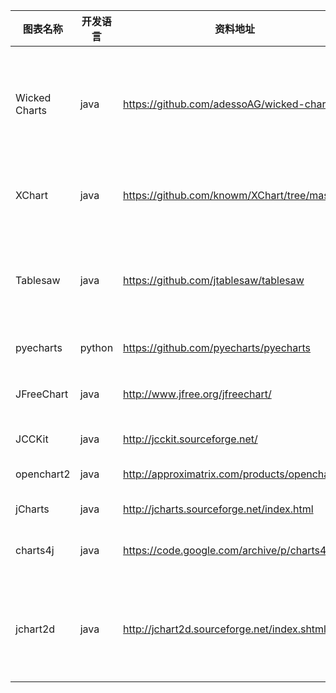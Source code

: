
图表名称 | 开发语言 | 资料地址 | 备注
 ---- | ----- | ------  | ------ 
 Wicked Charts | java | https://github.com/adessoAG/wicked-charts | Wicked Charts is a Java wrapper of the Chart.js and Highcharts JavaScript libraries.
 XChart | java  | https://github.com/knowm/XChart/tree/master | XChart is a light weight Java library for plotting data.
 Tablesaw  | java | https://github.com/jtablesaw/tablesaw | Tablesaw is Java for data science. It includes a dataframe and a visualization library
 pyecharts | python | https://github.com/pyecharts/pyecharts | 基于echarts4.x
 JFreeChart | java | http://www.jfree.org/jfreechart/ | 最新版本1.5.0  2017.11 效果较丑
 JCCKit | java | http://jcckit.sourceforge.net/ | JCCKit V1.1 12/18/2004.
 openchart2 |java | http://approximatrix.com/products/openchart2/ | 2009-9-1	 Version 1.4.3
 jCharts | java | http://jcharts.sourceforge.net/index.html | 2013-04-15
 charts4j | java | https://code.google.com/archive/p/charts4j/ |  VERSION 1.3  Featured	Jan 18, 2011
 jchart2d | java | http://jchart2d.sourceforge.net/index.shtml | JChart2D Version 2.3.3 (compatible with java 1.4.2)  2015-01-18 
